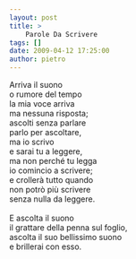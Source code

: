 ```yaml
---
layout: post
title: >
    Parole Da Scrivere
tags: []
date: 2009-04-12 17:25:00
author: pietro
---
```

Arriva il suono<br/>o rumore del tempo<br/>la mia voce arriva<br/>ma nessuna risposta;<br/>ascolti senza parlare<br/>parlo per ascoltare,<br/>ma io scrivo<br/>e sarai tu a leggere,<br/>ma non perché tu legga<br/>io comincio a scrivere;<br/>e crollerà tutto quando<br/>non potrò più scrivere<br/>senza nulla da leggere.<br/><br/>E ascolta il suono<br/>il grattare della penna sul foglio,<br/>ascolta il suo bellissimo suono<br/>e brillerai con esso.
